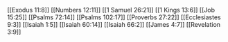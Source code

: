 [[Exodus 11:8]]
[[Numbers 12:11]]
[[1 Samuel 26:21]]
[[1 Kings 13:6]]
[[Job 15:25]]
[[Psalms 72:14]]
[[Psalms 102:17]]
[[Proverbs 27:22]]
[[Ecclesiastes 9:3]]
[[Isaiah 1:5]]
[[Isaiah 60:14]]
[[Isaiah 66:2]]
[[James 4:7]]
[[Revelation 3:9]]
